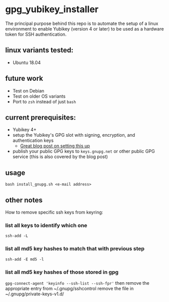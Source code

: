 # gpg_yubikey_installer
The principal purpose behind this repo is to automate the setup of a linux environment to enable Yubikey (version 4 or later) to be used as a hardware token for SSH authentication.

## linux variants tested:
  - Ubuntu 18.04 
  
## future work
  - Test on Debian
  - Test on older OS variants
  - Port to `zsh` instead of just `bash`

## current prerequisites:
  - Yubikey 4+
  - setup the Yubikey's GPG slot with signing, encryption, and authentication keys
      - [Great blog post on setting this up](https://www.esev.com/blog/post/2015-01-pgp-ssh-key-on-yubikey-neo/ "Eric Severance's Blog Post")
  - publish your public GPG keys to `keys.gnupg.net` or other public GPG service (this is also covered by the blog post)

## usage
  `bash install_gnupg.sh <e-mail address>`

## other notes
How to remove specific ssh keys from keyring:

### list all keys to identify which one
`ssh-add -L`

### list all md5 key hashes to match that with previous step
`ssh-add -E md5 -l`

### list all md5 key hashes of those stored in gpg
`gpg-connect-agent 'keyinfo --ssh-list --ssh-fpr'`
then remove the appropriate entry from ~/.gnupg/sshcontrol
remove the file in ~/.gnupg/private-keys-v1.d/
